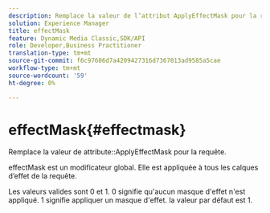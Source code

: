 ```yaml
---
description: Remplace la valeur de l’attribut ApplyEffectMask pour la requête.
solution: Experience Manager
title: effectMask
feature: Dynamic Media Classic,SDK/API
role: Developer,Business Practitioner
translation-type: tm+mt
source-git-commit: f6c97606d7a4209427316d7367013ad9585a5cae
workflow-type: tm+mt
source-wordcount: '59'
ht-degree: 0%

---
```



# effectMask{#effectmask}

Remplace la valeur de attribute::ApplyEffectMask pour la requête.

effectMask est un modificateur global. Elle est appliquée à tous les calques d’effet de la requête.

Les valeurs valides sont 0 et 1. 0 signifie qu&#39;aucun masque d&#39;effet n&#39;est appliqué. 1 signifie appliquer un masque d&#39;effet. la valeur par défaut est 1.
